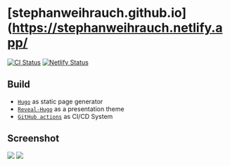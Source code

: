 # [stephanweihrauch.github.io](https://stephanweihrauch.netlify.app/ 

[![CI Status](https://github.com/stephanweihrauch/stephanweihrauch.github.io/workflows/ci/badge.svg)](https://github.com/stephanweihrauch/stephanweihrauch.github.io/actions?query=workflow%3Aci)
[![Netlify Status](https://api.netlify.com/api/v1/badges/b784977d-1e18-4540-913e-3ba9b83ebe78/deploy-status)](https://app.netlify.com/sites/stephanweihrauch/deploys)

## Build

- [`Hugo`](https://gohugo.io/) as static page generator
- [`Reveal-Hugo`](https://github.com/dzello/reveal-hugo) as a presentation theme
- [`GitHub actions`](https://github.com/features/actions) as CI/CD System

## Screenshot

![](https://github.com/stephanweihrauch/stephanweihrauch.github.io/blob/main/images/About_Me.png)
![](https://github.com/stephanweihrauch/stephanweihrauch.github.io/blob/main/images/Main_Page.png)
